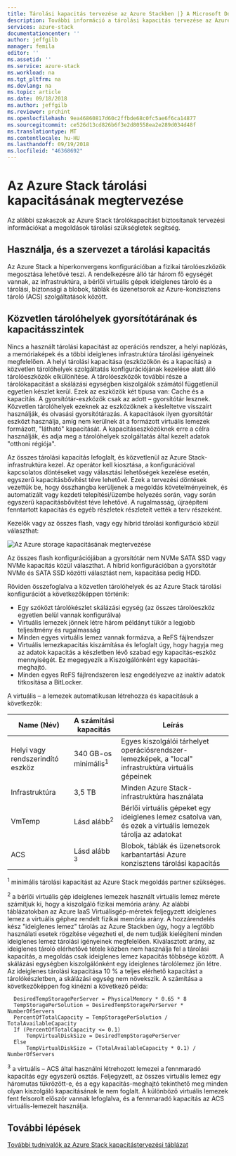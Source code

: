 ```yaml
---
title: Tárolási kapacitás tervezése az Azure Stackben |} A Microsoft Docs
description: További információ a tárolási kapacitás tervezése az Azure Stack üzemelő példányok.
services: azure-stack
documentationcenter: ''
author: jeffgilb
manager: femila
editor: ''
ms.assetid: ''
ms.service: azure-stack
ms.workload: na
ms.tgt_pltfrm: na
ms.devlang: na
ms.topic: article
ms.date: 09/18/2018
ms.author: jeffgilb
ms.reviewer: prchint
ms.openlocfilehash: 9ea46860817d60c2ffbde68c0fc5ae6f6ca14877
ms.sourcegitcommit: ce526d13cd826b6f3e2d80558ea2e289d034d48f
ms.translationtype: MT
ms.contentlocale: hu-HU
ms.lasthandoff: 09/19/2018
ms.locfileid: "46368692"
---
```

# <a name="azure-stack-storage-capacity-planning"></a>Az Azure Stack tárolási kapacitásának megtervezése
Az alábbi szakaszok az Azure Stack tárolókapacitást biztosítanak tervezési információkat a megoldások tárolási szükségletek segítség.

## <a name="uses-and-organization-of-storage-capacity"></a>Használja, és a szervezet a tárolási kapacitás
Az Azure Stack a hiperkonvergens konfigurációban a fizikai tárolóeszközök megosztása lehetővé teszi. A rendelkezésre álló tár három fő egységét vannak, az infrastruktúra, a bérlői virtuális gépek ideiglenes tároló és a tárolási, biztonsági a blobok, táblák és üzenetsorok az Azure-konzisztens tároló (ACS) szolgáltatások között.

## <a name="spaces-direct-cache-and-capacity-tiers"></a>Közvetlen tárolóhelyek gyorsítótárának és kapacitásszintek
Nincs a használt tárolási kapacitást az operációs rendszer, a helyi naplózás, a memóriaképek és a többi ideiglenes infrastruktúra tárolási igényeinek megfelelően. A helyi tárolási kapacitása (eszközökön és a kapacitás) a közvetlen tárolóhelyek szolgáltatás konfigurációjának kezelése alatt álló tárolóeszközök elkülönítése. A tárolóeszközök további része a tárolókapacitást a skálázási egységben kiszolgálók számától függetlenül egyetlen készlet kerül. Ezek az eszközök két típusa van: Cache és a kapacitás.  A gyorsítótár-eszközök csak az adott – gyorsítótár lesznek. Közvetlen tárolóhelyek ezeknek az eszközöknek a késleltetve visszaírt használják, és olvasási gyorsítótárazás. A kapacitások ilyen gyorsítótár eszközt használja, amíg nem kerülnek át a formázott virtuális lemezek formázott, "látható" kapacitását. A kapacitáseszközöknek erre a célra használják, és adja meg a tárolóhelyek szolgáltatás által kezelt adatok "otthoni régiója".

Az összes tárolási kapacitás lefoglalt, és közvetlenül az Azure Stack-infrastruktúra kezel. Az operátor kell kiosztása, a konfigurációval kapcsolatos döntéseket vagy választási lehetőségek kezelése esetén, egyszerű kapacitásbővítést téve lehetővé. Ezek a tervezési döntések vezettük be, hogy összhangba kerüljenek a megoldás követelményeinek, és automatizált vagy kezdeti telepítési/üzembe helyezés során, vagy során egyszerű kapacitásbővítést téve lehetővé. A rugalmasság, újraépíteni fenntartott kapacitás és egyéb részletek részleteit vették a terv részeként. 

Kezelők vagy az összes flash, vagy egy hibrid tárolási konfiguráció közül választhat:

![Az Azure storage kapacitásának megtervezése](media/azure-stack-capacity-planning/storage.png)

Az összes flash konfigurációjában a gyorsítótár nem NVMe SATA SSD vagy NVMe kapacitás közül választhat. A hibrid konfigurációban a gyorsítótár NVMe és SATA SSD közötti választást nem, kapacitása pedig HDD.

Röviden összefoglalva a közvetlen tárolóhelyek és az Azure Stack tárolási konfigurációt a következőképpen történik:
- Egy szóközt tárolókészlet skálázási egység (az összes tárolóeszköz egyetlen belül vannak konfigurálva)
- Virtuális lemezek jönnek létre három példányt tükör a legjobb teljesítmény és rugalmasság
- Minden egyes virtuális lemez vannak formázva, a ReFS fájlrendszer
- Virtuális lemezkapacitás kiszámítása és lefoglalt úgy, hogy hagyja meg az adatok kapacitás a készletben lévő szabad egy kapacitás-eszköz mennyiségét. Ez megegyezik a Kiszolgálónként egy kapacitás-meghajtó.
- Minden egyes ReFS fájlrendszeren lesz engedélyezve az inaktív adatok titkosítása a BitLocker. 

A virtuális – a lemezek automatikusan létrehozza és kapacitásuk a következők:




|Name (Név)|A számítási kapacitás|Leírás|
|-----|-----|-----|
|Helyi vagy rendszerindító eszköz|340 GB-os minimális<sup>1</sup>|Egyes kiszolgálói tárhelyet operációsrendszer-lemezképek, a "local" infrastruktúra virtuális gépeinek|
|Infrastruktúra|3,5 TB|Minden Azure Stack-infrastruktúra használata|
|VmTemp|Lásd alább<sup>2</sup>|Bérlői virtuális gépeket egy ideiglenes lemez csatolva van, és ezek a virtuális lemezek tárolja az adatokat|
|ACS|Lásd alább <sup>3</sup>|Blobok, táblák és üzenetsorok karbantartási Azure konzisztens tárolási kapacitás|

<sup>1</sup> minimális tárolási kapacitást az Azure Stack megoldás partner szükséges.

<sup>2</sup> a bérlői virtuális gép ideiglenes lemezek használt virtuális lemez mérete számítjuk ki, hogy a kiszolgáló fizikai memória arány. Az alábbi táblázatokban az Azure IaaS Virtuálisgép-méretek feljegyzett ideiglenes lemez a virtuális géphez rendelt fizikai memória arány. A hozzárendelés kész "ideiglenes lemez" tárolás az Azure Stackben úgy, hogy a legtöbb használati esetek rögzítése végezheti el, de nem tudják kielégíteni minden ideiglenes lemez tárolási igényeinek megfelelően. Kiválasztott arány, az ideiglenes tároló elérhetővé tétele közben nem használja fel a tárolási kapacitás, a megoldás csak ideiglenes lemez kapacitás többsége között. A skálázási egységben kiszolgálónként egy ideiglenes tárolólemez jön létre. Az ideiglenes tárolási kapacitása 10 % a teljes elérhető kapacitást a tárolókészletben, a skálázási egység nem növekszik. A számítása a következőképpen fog kinézni a következő példa:

```
  DesiredTempStoragePerServer = PhysicalMemory * 0.65 * 8
  TempStoragePerSolution = DesiredTempStoragePerServer * NumberOfServers
  PercentOfTotalCapacity = TempStoragePerSolution / TotalAvailableCapacity
  If (PercentOfTotalCapacity <= 0.1)
      TempVirtualDiskSize = DesiredTempStoragePerServer
  Else
      TempVirtualDiskSize = (TotalAvailableCapacity * 0.1) / NumberOfServers
```

<sup>3</sup> a virtuális – ACS által használni létrehozott lemezei a fennmaradó kapacitás egy egyszerű osztás. Feljegyzett, az összes virtuális lemez egy háromutas tükrözött-e, és a egy kapacitás-meghajtó tekinthető meg minden olyan kiszolgáló kapacitásának le nem foglalt. A különböző virtuális lemezek fent felsorolt először vannak lefoglalva, és a fennmaradó kapacitás az ACS virtuális-lemezeit használja.

## <a name="next-steps"></a>További lépések
[További tudnivalók az Azure Stack kapacitástervezési táblázat](capacity-planning-spreadsheet.md)
